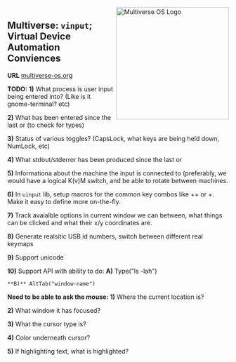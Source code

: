 <img src="https://avatars2.githubusercontent.com/u/24763891?s=400&u=c1150e7da5667f47159d433d8e49dad99a364f5f&v=4"  width="256px" height="256px" align="right" alt="Multiverse OS Logo">

## Multiverse: `vinput`; Virtual Device Automation Conviences
**URL** [multiverse-os.org](https://multiverse-os.org)


**TODO:** 
  **1)** What process is user input being entered into? (Like is it
  gnome-terminal? etc)

  **2)** What has been entered since the last <enter> or <carriage-return> (to
  check for types)

  **3)** Status of various toggles? (CapsLock, what keys are being held down,
   NumLock, etc)

  **4)** What stdout/stderror has been produced since the last <enter> or
   <carriage-return>

  **5)** Informationa about the machine the input is connected to (preferably, we
  would have a logical K(v)M switch, and be able to rotate between machines.

  **6)** In `uinput` lib, setup macros for the common key combos like
  <CTRL>+<ALT>+<DELTE> or <ALT>+<TAB>. Make it easy to define more on-the-fly.

  **7)** Track avaialble options in current window we can <TAB> between, what
   things can be clicked and what their x/y coordinates are.

  **8)** Generate realsitic USB id numbers, switch between different real
  keymaps

  **9)** Support unicode

  **10)** Support API with ability to do:
    **A)** Type("ls -lah")

    **B)** AltTab("window-name")



**Need to be able to ask the mouse:**
  **1)** Where the current location is?

  **2)** What window it has focused?

  **3)** What the cursor type is?

  **4)** Color underneath cursor?

  **5)** If highlighting text, what is highlighted?

